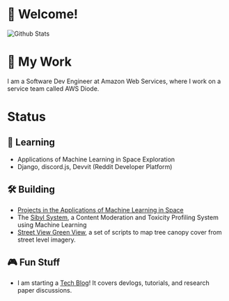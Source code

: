 # 👋 Welcome!
![Github Stats](https://github-readme-stats.vercel.app/api?username=dragonejt&theme=nord&show_icons=true)
# 💼 My Work
I am a Software Dev Engineer at Amazon Web Services, where I work on a service team called AWS Diode.
# Status
## 🤔 Learning
- Applications of Machine Learning in Space Exploration
- Django, discord.js, Devvit (Reddit Developer Platform)
## 🛠️ Building
- [Projects in the Applications of Machine Learning in Space](https://www.kaggle.com/dragonejt)
- The [Sibyl System](https://github.com/dragonejt/sibyl), a Content Moderation and Toxicity Profiling System using Machine Learning
- [Street View Green View](https://github.com/AmericanRedCross/street-view-green-view), a set of scripts to map tree canopy cover from street level imagery.

## 🎮 Fun Stuff
- I am starting a [Tech Blog](https://dragonejt.dev/)! It covers devlogs, tutorials, and research paper discussions.
